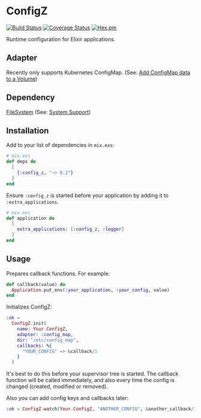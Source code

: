 # ConfigZ

[![Build Status](https://travis-ci.org/cctiger36/config_z.svg?branch=master)](https://travis-ci.org/cctiger36/config_z)
[![Coverage Status](https://coveralls.io/repos/github/cctiger36/config_z/badge.svg?branch=master)](https://coveralls.io/github/cctiger36/config_z?branch=master)
[![Hex.pm](https://img.shields.io/hexpm/v/config_z.svg)](https://hex.pm/packages/config_z)

Runtime configuration for Elixir applications.

## Adapter

Recently only supports Kubernetes ConfigMap. (See: [Add ConfigMap data to a Volume](https://kubernetes.io/docs/tasks/configure-pod-container/configure-pod-configmap/#add-configmap-data-to-a-volume))

## Dependency

[FileSystem](https://github.com/falood/file_system) (See: [System Support](https://github.com/falood/file_system#system-support))

## Installation

Add to your list of dependencies in `mix.exs`:
```elixir
# mix.exs
def deps do
  [
    {:config_z, "~> 0.2"}
  ]
end
```

Ensure `:config_z` is started before your application by adding it to `:extra_applications`.
```elixir
# mix.exs
def application do
  [
    extra_applications: [:config_z, :logger]
  ]
end
```

## Usage

Prepares callback functions. For example:
```elixir
def callback(value) do
  Application.put_env(:your_application, :your_config, value)
end
```

Initializes ConfigZ:
```elixir
:ok =
  ConfigZ.init(
    name: Your.ConfigZ,
    adapter: :config_map,
    dir: "/etc/config_map",
    callbacks: %{
      "YOUR_CONFIG" => &callback/1
    }
  )
```

It's best to do this before your supervisor tree is started. The callback function will be called immediately, and also every time the config is changed (created, modified or removed).

Also you can add config keys and callbacks later:
```elixir
:ok = ConfigZ.watch(Your.ConfigZ, "ANOTHER_CONFIG", &another_callback/1)
```
